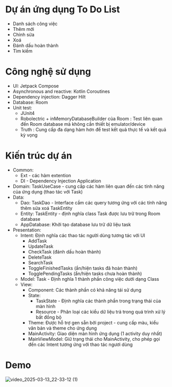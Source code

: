 # Dự án ứng dụng To Do List
- Danh sách công việc
- Thêm mới
- Chỉnh sửa
- Xoá
- Đánh dấu hoàn thành
- Tìm kiếm
# Công nghệ sử dụng
- UI: Jetpack Compose
- Asynchronous and reactive: Kotlin Coroutines
- Dependency injection: Dagger Hilt
- Database: Room
- Unit test: 
  - JUnit4
  - Robolectric + inMemoryDatabaseBuilder của Room : Test liên quan đến Room database mà không cần thiết bị emulator/device
  - Truth : Cung cấp đa dạng hàm hơn để test kết quả thực tế và kết quả kỳ vọng
# Kiến trúc dự án
- Common:
  - Ext - các hàm extention
  - DI - Dependency Injection Application
- Domain: TaskUseCase - cung cấp các hàm liên quan đến các tính năng của ứng dụng (thao tác với Task)
- Data:
  - Dao: TaskDao - Interface cầm các query tương ứng với các tính năng thêm sửa xoá TaskEntity
  - Entity: TaskEntity - định nghĩa class Task được lưu trữ trong Room database
  - AppDatabase: Khởi tạo database lưu trữ dữ liệu task
- Presentation:
  - Intent: Định nghĩa các thao tác người dùng tương tác với UI
    -  AddTask
    -  UpdateTask
    -  CheckTask (đánh dấu hoàn thành)
    -  DeleteTask
    -  SearchTask
    -  ToggleFinishedTasks (ẩn/hiện tasks đã hoàn thành)
    -  TogglePendingTasks (ẩn/hiện tasks chưa hoàn thành)
  - Model: Task - Định nghĩa 1 thành phần công việc dưới dạng Class
  - View:
    - Component: Các thành phần có khả năng tái sử dụng
    - State:
      - TaskState - Định nghĩa các thành phần trong trạng thái của màn hình
      - Resource - Phân loại các kiểu dữ liệu trả trong quá trình xử lý bất đồng bộ
    - Theme: Được hỗ trợ gen sẵn bởi project - cung cấp màu, kiểu văn bản và theme cho ứng dụng
    - MainActivity: Giao diện màn hình ứng dụng (1 activity duy nhất)
    - MainViewModel: Giữ trạng thái cho MainActivity, cho phép gọi đến các Intent tương ứng với thao tác ngươi dùng
# Demo

![video_2025-03-13_22-33-12 (1)](https://github.com/user-attachments/assets/20ae3311-6b24-46b5-b3b0-f626b36173d3)

